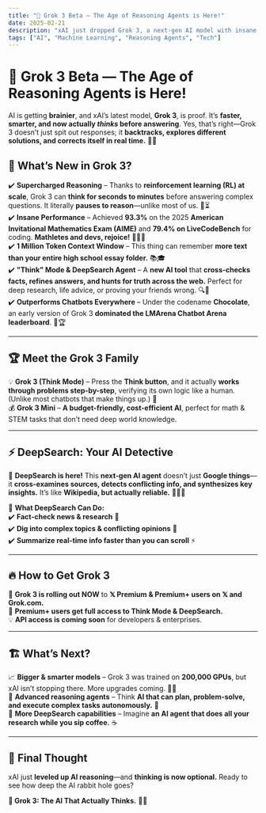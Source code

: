 ```yaml
---
title: "🧠 Grok 3 Beta — The Age of Reasoning Agents is Here!"
date: 2025-02-21
description: "xAI just dropped Grok 3, a next-gen AI model with insane reasoning, a massive 1M-token context window, and a new agent called DeepSearch. Welcome to the AI era where thinking is optional—unless you press the Think button. 🤖💡"
tags: ["AI", "Machine Learning", "Reasoning Agents", "Tech"]
---
```


# 🚀 Grok 3 Beta — The Age of Reasoning Agents is Here!  

AI is getting **brainier**, and xAI’s latest model, **Grok 3**, is proof. It’s **faster, smarter, and now actually *thinks* before answering**. Yes, that’s right—Grok 3 doesn’t just spit out responses; it **backtracks, explores different solutions, and corrects itself in real time.** 🤯💡  

## 🤖 What’s New in Grok 3?  

✔️ **Supercharged Reasoning** – Thanks to **reinforcement learning (RL) at scale**, Grok 3 can **think for seconds to minutes** before answering complex questions. It literally **pauses to reason**—unlike most of us. 🤔⏳  
✔️ **Insane Performance** – Achieved **93.3%** on the 2025 **American Invitational Mathematics Exam (AIME)** and **79.4% on LiveCodeBench** for coding. **Mathletes and devs, rejoice!** 🔢👨‍💻  
✔️ **1 Million Token Context Window** – This thing can remember **more text than your entire high school essay folder.**  📚🎓  
✔️ **"Think" Mode & DeepSearch Agent** – A **new AI tool** that **cross-checks facts, refines answers, and hunts for truth across the web.** Perfect for deep research, life advice, or proving your friends wrong. 🔍📖  
✔️ **Outperforms Chatbots Everywhere** – Under the codename **Chocolate**, an early version of Grok 3 **dominated the LMArena Chatbot Arena leaderboard**. 🍫🏆  

---

## 🏆 Meet the Grok 3 Family  

💡 **Grok 3 (Think Mode)** – Press the **Think button**, and it actually **works through problems step-by-step**, verifying its own logic like a human. (Unlike most chatbots that make things up.) 🤯  
💰 **Grok 3 Mini** – **A budget-friendly, cost-efficient AI**, perfect for math & STEM tasks that don’t need deep world knowledge.  

---

## ⚡ DeepSearch: Your AI Detective  

🔎 **DeepSearch is here!** This **next-gen AI agent** doesn’t just **Google things**—it **cross-examines sources, detects conflicting info, and synthesizes key insights.** It’s like **Wikipedia, but actually reliable.** 🕵️‍♂️💡  

🎯 **What DeepSearch Can Do:**  
✔️ **Fact-check news & research** 📜  
✔️ **Dig into complex topics & conflicting opinions** 🤯  
✔️ **Summarize real-time info faster than you can scroll** ⚡  

---

## 🔥 How to Get Grok 3  

🚀 **Grok 3 is rolling out NOW** to **𝕏 Premium & Premium+ users on 𝕏 and Grok.com.**  
💎 **Premium+ users get full access to Think Mode & DeepSearch.**  
💡 **API access is coming soon** for developers & enterprises.  

---

## 🏗️ What’s Next?  

📈 **Bigger & smarter models** – Grok 3 was trained on **200,000 GPUs**, but xAI isn’t stopping there. More upgrades coming. 🏋️‍♂️  
🔬 **Advanced reasoning agents** – Think **AI that can plan, problem-solve, and execute complex tasks autonomously.** 🤖  
🔎 **More DeepSearch capabilities** – Imagine **an AI agent that does all your research while you sip coffee.** ☕  

---

## 💭 Final Thought  

xAI just **leveled up AI reasoning**—and **thinking is now optional.** Ready to see how deep the AI rabbit hole goes?  

**🚀 Grok 3: The AI That Actually Thinks.** 🤖💡  

